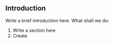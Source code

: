 ## Introduction

Write a  brief introduction here. What shall we do:

1. Write a section here
2. Create 
